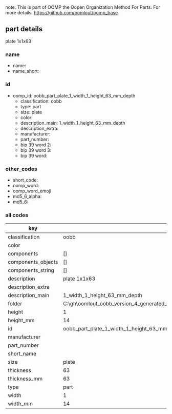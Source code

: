 #   

note: This is part of OOMP the Oopen Organization Method For Parts. For more details: https://github.com/oomlout/oomp_base

##  part details



plate 1x1x63

### name
* name: 
* name_short: 
### id
* oomp_id: oobb_part_plate_1_width_1_height_63_mm_depth
  * classification: oobb
  * type: part
  * size: plate
  * color: 
  * description_main: 1_width_1_height_63_mm_depth
  * description_extra: 
  * manufacturer: 
  * part_number: 
  * bip 39 word 2: 
  * bip 39 word 3: 
  * bip 39 word: 

### other_codes
* short_code: 
* oomp_word: 
* oomp_word_emoji 
* md5_6_alpha: 
* md5_6: 









### all codes 
| key | value |  
| --- | --- |  
| classification | oobb |  
| color |  |  
| components | [] |  
| components_objects | [] |  
| components_string | [] |  
| description | plate 1x1x63 |  
| description_extra |  |  
| description_main | 1_width_1_height_63_mm_depth |  
| folder | C:\gh\oomlout_oobb_version_4_generated_parts\things\oobb_part_plate_1_width_1_height_63_mm_depth |  
| height | 1 |  
| height_mm | 14 |  
| id | oobb_part_plate_1_width_1_height_63_mm_depth |  
| manufacturer |  |  
| part_number |  |  
| short_name |  |  
| size | plate |  
| thickness | 63 |  
| thickness_mm | 63 |  
| type | part |  
| width | 1 |  
| width_mm | 14 |  
